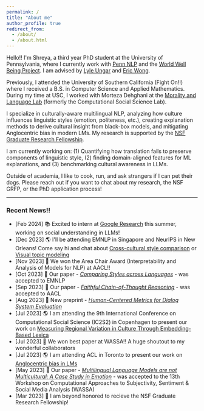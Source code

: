 ```yaml
---
permalink: /
title: "About me"
author_profile: true
redirect_from: 
  - /about/
  - /about.html
---
```


Hello!! I'm Shreya, a third year PhD student at the University of Pennsylvania, where I currently work with [Penn NLP](https://nlp.cis.upenn.edu/) and the [World Well Being Project](https://wwbp.org/). I am advised by [Lyle Ungar](https://www.cis.upenn.edu/~ungar/) and [Eric Wong](https://www.cis.upenn.edu/~exwong/). 

Previously, I attended the University of Southern California (Fight On!!) where I received a B.S. in Computer Science and Applied Mathematics. During my time at USC, I worked with Morteza Dehghani at the [Morality and Language Lab](https://www.mola-lab.org/) (formerly the Computational Social Science Lab).

I specialize in culturally-aware multilingual NLP, analyzing how culture influences linguistic styles (emotion, politeness, etc.), creating explanation methods to derive cultural insight from black-box models, and mitigating Anglocentric bias in modern LMs. My research is supported by the [NSF Graduate Research Fellowship](https://www.nsfgrfp.org/). 

I am currently working on: (1) Quantifying how translation fails to preserve components of linguistic style, (2) finding domain-aligned features for ML explanations, and (3) benchmarking cultural awareness in LLMs.

Outside of academia, I like to cook, run, and ask strangers if I can pet their dogs. Please reach out if you want to chat about my research, the NSF GRFP, or the PhD application process!


------

### Recent News!!
- [Feb 2024] 📚 Excited to intern at [Google Research](https://research.google/) this summer, working on social understanding in LLMs!
- [Dec 2023] 🌎 I'll be attending EMNLP in Singapore and NeurIPS in New Orleans! Come say hi and chat about [Cross-cultural style comparison](/files/EMNLP_poster.pdf) or [Visual topic modeling](/files/XAI_poster.pdf)
- [Nov 2023] 🎉 We won the Area Chair Award (Interpretability and Analysis of Models for NLP) at AACL!! 
- [Oct 2023] 📝 Our paper - [*Comparing Styles across Languages*](https://arxiv.org/abs/2310.07135) - was accepted to EMNLP
- [Sep 2023] 📝 Our paper - [*Faithful Chain-of-Thought Reasoning*](https://arxiv.org/abs/2301.13379) - was accepted to AACL
- [Aug 2023] 📝 New preprint - [*Human-Centered Metrics for Dialog System Evaluation*](https://arxiv.org/abs/2305.14757)
- [Jul 2023] 🌎 I am attending the 9th International Conference on Computational Social Science (IC2S2) in Copenhagen to present our work on [Measuring Regional Variation in Culture Through Embedding-Based Lexica](/files/IC2S2_2023.pdf)
- [Jul 2023] 🎉 We won best paper at WASSA!! A huge shoutout to my wonderful collaborators 
- [Jul 2023] 🌎 I am attending ACL in Toronto to present our work on [Anglocentric bias in LMs](/files/WASSA_2023.pdf)
- [May 2023] 📝 Our paper - [*Multilingual Language Models are not Multicultural: A Case Study in Emotion*](https://aclanthology.org/2023.wassa-1.19/) - was accepted to the 13th Workshop on Computational Approaches to Subjectivity, Sentiment & Social Media Analysis (WASSA)
- [Mar 2023] 🎉 I am beyond honored to recieve the NSF Graduate Research Fellowship! 